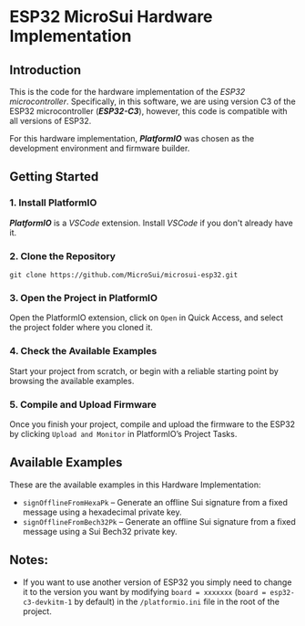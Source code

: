 # ESP32 MicroSui Hardware Implementation

## Introduction

This is the code for the hardware implementation of the _ESP32 microcontroller_. Specifically, in this software, we are using version C3 of the ESP32 microcontroller (**_ESP32-C3_**), however, this code is compatible with all versions of ESP32.

For this hardware implementation, **_PlatformIO_** was chosen as the development environment and firmware builder.

## Getting Started

### 1. Install PlatformIO

**_PlatformIO_** is a _VSCode_ extension. Install _VSCode_ if you don't already have it.

### 2. Clone the Repository

```
git clone https://github.com/MicroSui/microsui-esp32.git
```

### 3. Open the Project in PlatformIO

Open the PlatformIO extension, click on `Open` in Quick Access, and select the project folder where you cloned it.

### 4. Check the Available Examples

Start your project from scratch, or begin with a reliable starting point by browsing the available examples.

### 5. Compile and Upload Firmware

Once you finish your project, compile and upload the firmware to the ESP32 by clicking `Upload and Monitor` in PlatformIO’s Project Tasks.

## Available Examples

These are the available examples in this Hardware Implementation:

- `signOfflineFromHexaPk` – Generate an offline Sui signature from a fixed message using a hexadecimal private key.
- `signOfflineFromBech32Pk` – Generate an offline Sui signature from a fixed message using a Sui Bech32 private key.

## Notes:

- If you want to use another version of ESP32 you simply need to change it to the version you want by modifying `board = xxxxxxx` (`board = esp32-c3-devkitm-1` by default) in the `/platformio.ini` file in the root of the project.
